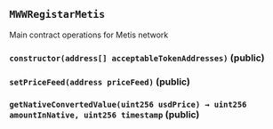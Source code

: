 ## `MWWRegistarMetis`

Main contract operations for Metis network





### `constructor(address[] acceptableTokenAddresses)` (public)





### `setPriceFeed(address priceFeed)` (public)





### `getNativeConvertedValue(uint256 usdPrice) → uint256 amountInNative, uint256 timestamp` (public)








